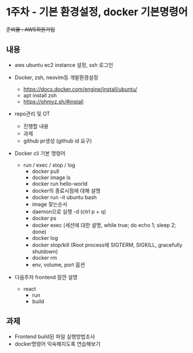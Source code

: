 # 1주차 - 기본 환경설정, docker 기본명령어

~~준비물 : AWS회원가입~~

## 내용
- aws ubuntu ec2 instance 설정, ssh 로그인

- Docker, zsh, neovim등 개발환경설정
    - https://docs.docker.com/engine/install/ubuntu/
    - apt install zsh
    - https://ohmyz.sh/#install

- repo관리 및 OT
    - 진행할 내용
    - 과제
    - github pr생성 (github id 요구)

- Docker cli 기본 명령어
    - run / exec / stop / log
        - docker pull
        - docker image ls
        - docker run hello-world
        - docker의 종료시점에 대해 설명
        - docker run -it ubuntu bash
        - image 찾는순서
        - daemon으로 실행 -d (ctrl p + q)
        - docker ps
        - docker exec (세션에 대한 설명, while true; do echo 1; sleep 2; done)
        - docker log
        - docker stop/kill (Root process에 SIGTERM, SIGKILL, gracefully shutdown)
        - docker rm
        - env, volume, port 옵션

- 다음주차 frontend 잠깐 설명
    - react
        - run
        - build

## 과제

- Frontend build된 파일 실행방법조사
- docker명령어 익숙해지도록 연습해보기
